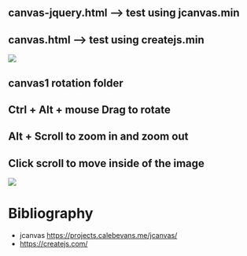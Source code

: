 ## canvas-jquery.html  -->  test using jcanvas.min
## canvas.html --> test using createjs.min 

![](https://github.com/MiguelBenalcazar/canvasLibrariesjs/blob/main/Animation.gif)

## canvas1 rotation folder
## Ctrl + Alt + mouse Drag to rotate
## Alt + Scroll to zoom in and zoom out
## Click scroll to move inside of the image

![](https://github.com/MiguelBenalcazar/canvasLibrariesjs/blob/main/mapInformation.gif)

# Bibliography
- jcanvas https://projects.calebevans.me/jcanvas/
- https://createjs.com/



